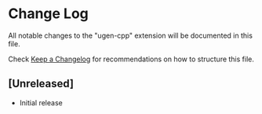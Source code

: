 # Change Log

All notable changes to the "ugen-cpp" extension will be documented in this file.

Check [Keep a Changelog](http://keepachangelog.com/) for recommendations on how to structure this file.

## [Unreleased]

- Initial release